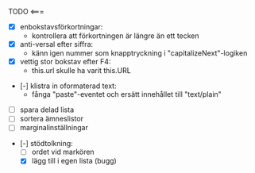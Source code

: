 TODO <===
- [X] enbokstavsförkortningar:
  - kontrollera att förkortningen är längre än ett tecken
- [X] anti-versal efter siffra:
  - känn igen nummer som knapptryckning i "capitalizeNext"-logiken
- [X] vettig stor bokstav efter F4:
  - this.url skulle ha varit this.URL
- [-] klistra in oformaterad text:
  - fånga "paste"-eventet och ersätt innehållet till "text/plain"
- [ ] spara delad lista
- [ ] sortera ämneslistor
- [ ] marginalinställningar
- [-] stödtolkning:
  -  [ ] ordet vid markören
  -  [X] lägg till i egen lista (bugg)
